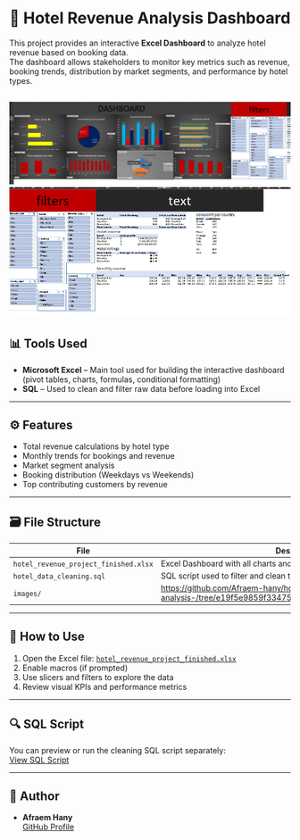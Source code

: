 # 🏨 Hotel Revenue Analysis Dashboard

This project provides an interactive **Excel Dashboard** to analyze hotel revenue based on booking data.  
The dashboard allows stakeholders to monitor key metrics such as revenue, booking trends, distribution by market segments, and performance by hotel types.

![Dashboard Preview](https://github.com/Afraem-hany/hotel-revenue-analysis-/blob/0f9eda2b2327eb6721e32fca6ea39dbe49dfd0e7/images/Screenshot%202025-07-17%20200107.png)
![Dashboard Preview](https://github.com/Afraem-hany/hotel-revenue-analysis-/blob/0f9eda2b2327eb6721e32fca6ea39dbe49dfd0e7/images/Screenshot%202025-07-17%20200129.png)
---

## 📊 Tools Used

- **Microsoft Excel** – Main tool used for building the interactive dashboard (pivot tables, charts, formulas, conditional formatting)
- **SQL** – Used to clean and filter raw data before loading into Excel

---

## ⚙️ Features

- Total revenue calculations by hotel type
- Monthly trends for bookings and revenue
- Market segment analysis
- Booking distribution (Weekdays vs Weekends)
- Top contributing customers by revenue

---

## 🗃️ File Structure

| File | Description |
|------|-------------|
| `hotel_revenue_project_finished.xlsx` | Excel Dashboard with all charts and metrics |
| `hotel_data_cleaning.sql` | SQL script used to filter and clean the dataset |
| `images/` | https://github.com/Afraem-hany/hotel-revenue-analysis-/tree/e19f5e9859f334751cf8168e05df41bd2b467cae/images |

---

## 🧭 How to Use

1. Open the Excel file: [`hotel_revenue_project_finished.xlsx`](https://github.com/Afraem-hany/hotel-revenue-analysis-/blob/e19f5e9859f334751cf8168e05df41bd2b467cae/hotel_revenue_project_finished.xlsx)
2. Enable macros (if prompted)
3. Use slicers and filters to explore the data
4. Review visual KPIs and performance metrics

---

## 🔍 SQL Script

You can preview or run the cleaning SQL script separately:  
[View SQL Script](https://github.com/Afraem-hany/hotel-revenue-analysis-/blob/e19f5e9859f334751cf8168e05df41bd2b467cae/hotel_revenue_sql.sql)


---

## 🚀 Author

- **Afraem Hany**  
[GitHub Profile](https://github.com/Afraem-hany)

